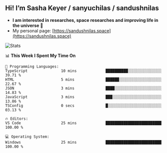 ## Hi! I’m Sasha Keyer / sanyuchilas / sandushnilas

- **I am interested in researches, space researches and improving life in the universe 🌠**  
- My personal page: [https://sandushnilas.space](https://sandushnilas.space)

![Stats](https://github-readme-stats.vercel.app/api?username=sanyuchilas&show_icons=true&theme=react&hide=issues&count_private=true&layout=compact)

<!--START_SECTION:waka-->
📊 **This Week I Spent My Time On** 

```text
💬 Programming Languages: 
TypeScript               10 mins             ██████████░░░░░░░░░░░░░░░   39.71 % 
HTML                     5 mins              ██████░░░░░░░░░░░░░░░░░░░   22.67 % 
JSON                     3 mins              ████░░░░░░░░░░░░░░░░░░░░░   14.83 % 
JavaScript               3 mins              ███░░░░░░░░░░░░░░░░░░░░░░   13.86 % 
TSConfig                 0 secs              █░░░░░░░░░░░░░░░░░░░░░░░░   03.13 % 

🔥 Editors: 
VS Code                  25 mins             █████████████████████████   100.00 % 

💻 Operating System: 
Windows                  25 mins             █████████████████████████   100.00 % 
```


<!--END_SECTION:waka-->
